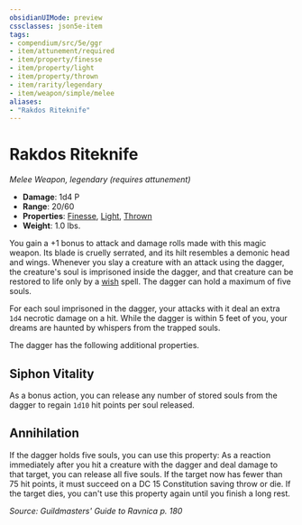 ```yaml
---
obsidianUIMode: preview
cssclasses: json5e-item
tags:
- compendium/src/5e/ggr
- item/attunement/required
- item/property/finesse
- item/property/light
- item/property/thrown
- item/rarity/legendary
- item/weapon/simple/melee
aliases: 
- "Rakdos Riteknife"
---
```

# Rakdos Riteknife
*Melee Weapon, legendary (requires attunement)*  

- **Damage**: 1d4 P
- **Range**: 20/60
- **Properties**: [Finesse](_item-properties.md#Finesse), [Light](_item-properties.md#Light), [Thrown](_item-properties.md#Thrown)
- **Weight**: 1.0 lbs.

You gain a +1 bonus to attack and damage rolls made with this magic weapon. Its blade is cruelly serrated, and its hilt resembles a demonic head and wings. Whenever you slay a creature with an attack using the dagger, the creature's soul is imprisoned inside the dagger, and that creature can be restored to life only by a [wish](compendium/spells/wish.md) spell. The dagger can hold a maximum of five souls.

For each soul imprisoned in the dagger, your attacks with it deal an extra `1d4` necrotic damage on a hit. While the dagger is within 5 feet of you, your dreams are haunted by whispers from the trapped souls.

The dagger has the following additional properties.

## Siphon Vitality

As a bonus action, you can release any number of stored souls from the dagger to regain `1d10` hit points per soul released.

## Annihilation

If the dagger holds five souls, you can use this property: As a reaction immediately after you hit a creature with the dagger and deal damage to that target, you can release all five souls. If the target now has fewer than 75 hit points, it must succeed on a DC 15 Constitution saving throw or die. If the target dies, you can't use this property again until you finish a long rest.

*Source: Guildmasters' Guide to Ravnica p. 180*